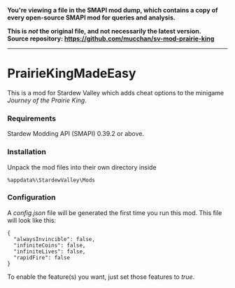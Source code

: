 **You're viewing a file in the SMAPI mod dump, which contains a copy of every open-source SMAPI mod
for queries and analysis.**

**This is _not_ the original file, and not necessarily the latest version.**  
**Source repository: https://github.com/mucchan/sv-mod-prairie-king**

----

# PrairieKingMadeEasy

This is a mod for Stardew Valley which adds cheat options to the minigame *Journey of the Prairie King*.

### Requirements

Stardew Modding API (SMAPI) 0.39.2 or above.

### Installation

Unpack the mod files into their own directory inside 
```
%appdata%\StardewValley\Mods
```

### Configuration

A *config.json* file will be generated the first time you run this mod. This file will look like this:

```
{
  "alwaysInvincible": false,
  "infiniteCoins": false,
  "infiniteLives": false,
  "rapidFire": false
}
```

To enable the feature(s) you want, just set those features to *true*.